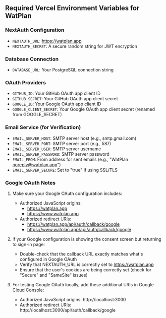 ## Required Vercel Environment Variables for WatPlan

### NextAuth Configuration
- `NEXTAUTH_URL`: https://watplan.app
- `NEXTAUTH_SECRET`: A secure random string for JWT encryption

### Database Connection
- `DATABASE_URL`: Your PostgreSQL connection string

### OAuth Providers
- `GITHUB_ID`: Your GitHub OAuth app client ID
- `GITHUB_SECRET`: Your GitHub OAuth app client secret
- `GOOGLE_ID`: Your Google OAuth app client ID
- `GOOGLE_CLIENT_SECRET`: Your Google OAuth app client secret (renamed from GOOGLE_SECRET)

### Email Service (for Verification)
- `EMAIL_SERVER_HOST`: SMTP server host (e.g., smtp.gmail.com)
- `EMAIL_SERVER_PORT`: SMTP server port (e.g., 587)
- `EMAIL_SERVER_USER`: SMTP server username
- `EMAIL_SERVER_PASSWORD`: SMTP server password
- `EMAIL_FROM`: From address for sent emails (e.g., "WatPlan <noreply@watplan.app>")
- `EMAIL_SERVER_SECURE`: Set to "true" if using SSL/TLS

### Google OAuth Notes
1. Make sure your Google OAuth configuration includes:
   - Authorized JavaScript origins: 
     - https://watplan.app
     - https://www.watplan.app
   - Authorized redirect URIs:
     - https://watplan.app/api/auth/callback/google
     - https://www.watplan.app/api/auth/callback/google

2. If your Google configuration is showing the consent screen but returning to sign-in page:
   - Double-check that the callback URL exactly matches what's configured in Google OAuth
   - Verify that NEXTAUTH_URL is correctly set to https://watplan.app
   - Ensure that the user's cookies are being correctly set (check for "Secure" and "SameSite" issues)

3. For testing Google OAuth locally, add these additional URIs in Google Cloud Console:
   - Authorized JavaScript origins: http://localhost:3000
   - Authorized redirect URIs: http://localhost:3000/api/auth/callback/google
